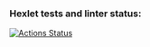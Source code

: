 ### Hexlet tests and linter status:
[![Actions Status](https://github.com/19victoria88n/frontend-project-46/workflows/hexlet-check/badge.svg)](https://github.com/19victoria88n/frontend-project-46/actions)